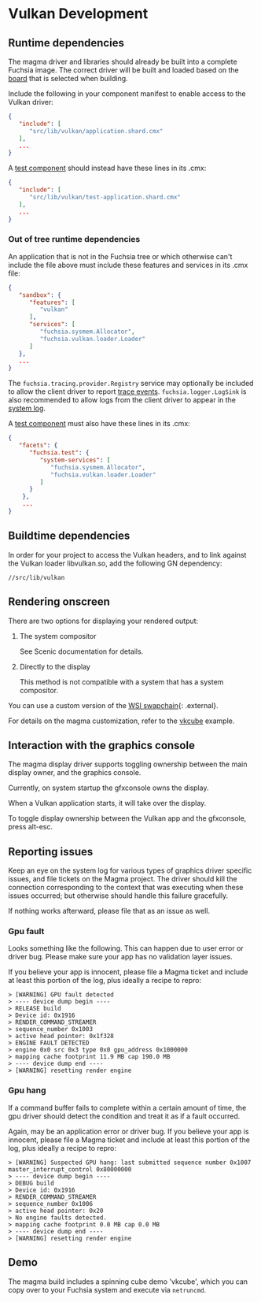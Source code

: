 Vulkan Development
==================

## Runtime dependencies

The magma driver and libraries should already be built into a complete Fuchsia
image. The correct driver will be built and loaded based on the
[board](/docs/concepts/build_system/boards_and_products.md) that is selected
when building.

Include the following in your component manifest to enable access to the Vulkan driver:

```json
{
   "include": [
      "src/lib/vulkan/application.shard.cmx"
   ],
   ...
}
```

A [test component](/docs/concepts/testing/v1_test_component.md) should instead have
these lines in its .cmx:

```json
{
   "include": [
      "src/lib/vulkan/test-application.shard.cmx"
   ],
   ...
}
```

### Out of tree runtime dependencies
An application that is not in the Fuchsia tree or which otherwise can't
include the file above must include these features and services in its .cmx
file:

```json
{
   "sandbox": {
      "features": [
         "vulkan"
      ],
      "services": [
         "fuchsia.sysmem.Allocator",
         "fuchsia.vulkan.loader.Loader"
      ]
   },
   ...
}
```

The `fuchsia.tracing.provider.Registry` service may optionally be included to
allow the client driver to report [trace events](/docs/concepts/tracing/README.md).
`fuchsia.logger.LogSink` is also
recommended to allow logs from the client driver to appear in the [system
log](/docs/development/diagnostics/logs/viewing.md).

A [test component](/docs/concepts/testing/v1_test_component.md) must also have
these lines in its .cmx:

```json
{
   "facets": {
      "fuchsia.test": {
         "system-services": [
            "fuchsia.sysmem.Allocator",
            "fuchsia.vulkan.loader.Loader"
         ]
      }
    },
    ...
}
```

## Buildtime dependencies

In order for your project to access the Vulkan headers, and to link against the Vulkan loader libvulkan.so, add the following GN dependency:

`//src/lib/vulkan`

## Rendering onscreen

There are two options for displaying your rendered output:

1. The system compositor

   See Scenic documentation for details.

2. Directly to the display

   This method is not compatible with a system that has a system compositor.

You can use a custom version of the [WSI swapchain](https://www.khronos.org/registry/vulkan/specs/1.0-extensions/html/vkspec.html#_wsi_swapchain){: .external}.

For details on the magma customization, refer to the
[vkcube](/src/graphics/examples/vkcube) example.

## Interaction with the graphics console

The magma display driver supports toggling ownership between the main display owner, and the graphics console.

Currently, on system startup the gfxconsole owns the display.

When a Vulkan application starts, it will take over the display.

To toggle display ownership between the Vulkan app and the gfxconsole, press alt-esc.

## Reporting issues

Keep an eye on the system log for various types of graphics driver specific issues, and file tickets on the Magma project.
The driver should kill the connection corresponding to the context that was executing when these issues occurred; but otherwise should handle this failure gracefully.

If nothing works afterward, please file that as an issue as well.

### Gpu fault

Looks something like the following. This can happen due to user error or driver bug. Please make sure your app has no validation layer issues.

If you believe your app is innocent, please file a Magma ticket and include at least this portion of the log, plus ideally a recipe to repro:

```
> [WARNING] GPU fault detected
> ---- device dump begin ----
> RELEASE build
> Device id: 0x1916
> RENDER_COMMAND_STREAMER
> sequence_number 0x1003
> active head pointer: 0x1f328
> ENGINE FAULT DETECTED
> engine 0x0 src 0x3 type 0x0 gpu_address 0x1000000
> mapping cache footprint 11.9 MB cap 190.0 MB
> ---- device dump end ----
> [WARNING] resetting render engine
```

### Gpu hang

If a command buffer fails to complete within a certain amount of time, the gpu driver should detect the condition and treat it as if a fault occurred.

Again, may be an application error or driver bug. If you believe your app is innocent, please file a Magma ticket and include at least this portion of the log, plus ideally a recipe to repro:

```
> [WARNING] Suspected GPU hang: last submitted sequence number 0x1007 master_interrupt_control 0x80000000
> ---- device dump begin ----
> DEBUG build
> Device id: 0x1916
> RENDER_COMMAND_STREAMER
> sequence_number 0x1006
> active head pointer: 0x20
> No engine faults detected.
> mapping cache footprint 0.0 MB cap 0.0 MB
> ---- device dump end ----
> [WARNING] resetting render engine
```

## Demo

The magma build includes a spinning cube demo 'vkcube', which you can copy over to your Fuchsia system and execute via `netruncmd`.

